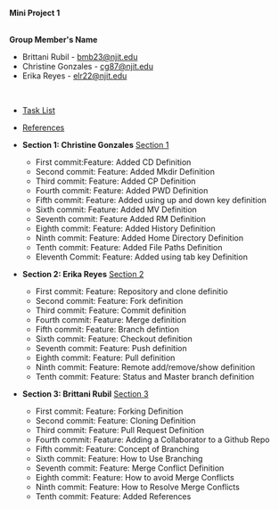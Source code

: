 **Mini Project 1**
<br><br>

**Group Member's Name**

- Brittani Rubil - bmb23@njit.edu
- Christine Gonzales - cg87@njit.edu
- Erika Reyes - elr22@njit.edu
<br>

- [Task List](/taskList.md)
- [References](/references.md)

- **Section 1: Christine Gonzales** [Section 1](/Section1.md)
	- First commit:Feature: Added CD Definition
	- Second commit: Feature: Added Mkdir Definition
	- Third commit: Feature: Added CP Definition
	- Fourth commit: Feature: Added PWD Definition
	- Fifth commit: Feature: Added using up and down key definition
	- Sixth commit: Feature: Added MV Definition
	- Seventh commit: Feature Added RM Definition 
	- Eighth commit: Feature: Added History Definition
	- Ninth commit: Feature: Added Home Directory Definition 
	- Tenth commit: Feature: Added File Paths Definition
	- Eleventh Commit: Feature: Added using tab key Definition

 
- **Section 2: Erika Reyes** [Section 2](/section2.md)
	- First commit: Feature: Repository and clone definitio
	- Second commit: Feature: Fork definition
	- Third commit: Feature: Commit definition
	- Fourth commit: Feature: Merge definition
	- Fifth commit: Feature: Branch defintion 
	- Sixth commit: Feature: Checkout definition
	- Seventh commit: Feature: Push definition
	- Eighth commit: Feature: Pull definition
	- Ninth commit: Feature: Remote add/remove/show definition
	- Tenth commit: Feature: Status and Master branch definition
 
- **Section 3: Brittani Rubil** [Section 3](/section3-1.md)
	- First commit: Feature: Forking Definition
	- Second commit: Feature: Cloning Definition
	- Third commit: Feature: Pull Request Definition 
	- Fourth commit: Feature: Adding a Collaborator to a Github Repo
	- Fifth commit: Feature: Concept of Branching 
	- Sixth commit: Feature: How to Use Branching
	- Seventh commit: Feature: Merge Conflict Definition
	- Eighth commit: Feature: How to avoid Merge Conflicts
	- Ninth commit: Feature: How to Resolve Merge Conflicts 
	- Tenth commit: Feature: Added References 
 

